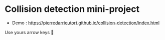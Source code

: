 # Collision detection mini-project

- Demo : https://pierredarrieutort.github.io/collision-detection/index.html

Use yours arrow keys 🙂
